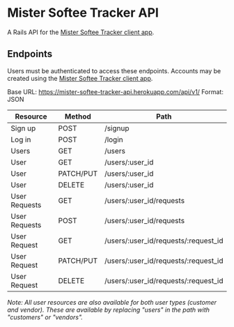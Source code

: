 # Mister Softee Tracker API

A Rails API for the [Mister Softee Tracker client app](https://github.com/erikwithuhk/mister-softee-tracker-client).


## Endpoints
Users must be authenticated to access these endpoints. Accounts may be created using the [Mister Softee Tracker client app](http://mister-softee-tracker-client.herokuapp.com).

Base URL: https://mister-softee-tracker-api.herokuapp.com/api/v1/
Format: JSON

| Resource | Method | Path |
| --- | --- | --- |
| Sign up | POST | /signup |
| Log in | POST | /login |
| Users | GET | /users |
| User | GET | /users/:user_id |
| User | PATCH/PUT | /users/:user_id |
| User | DELETE | /users/:user_id |
| User Requests | GET | /users/:user_id/requests |
| User Requests | POST | /users/:user_id/requests |
| User Request | GET | /users/:user_id/requests/:request_id |
| User Request | PATCH/PUT | /users/:user_id/requests/:request_id |
| User Request | DELETE | /users/:user_id/requests/:request_id |

*Note: All user resources are also available for both user types (customer and vendor). These are available by replacing "users" in the path with "customers" or "vendors".*
